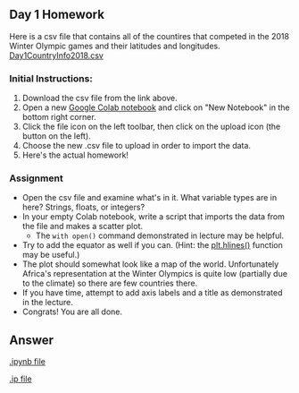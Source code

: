 ## Day 1 Homework

Here is a csv file that contains all of the countires that competed in the 2018 Winter Olympic games and their latitudes and longitudes. 
[Day1CountryInfo2018.csv](https://ucd-python-bootcamp.github.io/Bootcamp-2021/HW_files/Day1CountryInfo2018.csv) 

### Initial Instructions:
  1. Download the csv file from the link above. 
  2. Open a new [Google Colab notebook](https://colab.research.google.com/) and click on "New Notebook" in the bottom right corner.
  3. Click the file icon on the left toolbar, then click on the upload icon (the button on the left).
  4. Choose the new .csv file to upload in order to import the data.
  5. Here's the actual homework! 
  
### Assignment
  - Open the csv file and examine what's in it. What variable types are in here? Strings, floats, or integers? 
  - In your empty Colab notebook, write a script that imports the data from the file and makes a scatter plot.
    - The `with open()` command demonstrated in lecture may be helpful.
  - Try to add the equator as well if you can. (Hint: the [plt.hlines()](https://matplotlib.org/stable/api/_as_gen/matplotlib.pyplot.hlines.html) function may be useful.)
  - The plot should somewhat look like a map of the world. Unfortunately Africa's representation at the Winter Olympics is quite low (partially due to the climate) so there are few countries there.
  - If you have time, attempt to add axis labels and a title as demonstrated in the lecture.
  - Congrats! You are all done.
  
## Answer

[.ipynb file](https://ucd-python-bootcamp.github.io/Bootcamp-2021/HW_solutions/HWDay1.ipynb)

[.ip file](https://ucd-python-bootcamp.github.io/Bootcamp-2021/HW_solutions/HWDay1.py)



